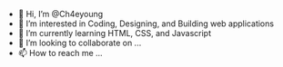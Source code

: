 - 👋 Hi, I’m @Ch4eyoung
- 👀 I’m interested in Coding, Designing, and Building web applications
- 🌱 I’m currently learning HTML, CSS, and Javascript
- 💞️ I’m looking to collaborate on ...
- 📫 How to reach me ...

<!---
Ch4eyoung/Ch4eyoung is a ✨ special ✨ repository because its `README.md` (this file) appears on your GitHub profile.
You can click the Preview link to take a look at your changes.
--->
